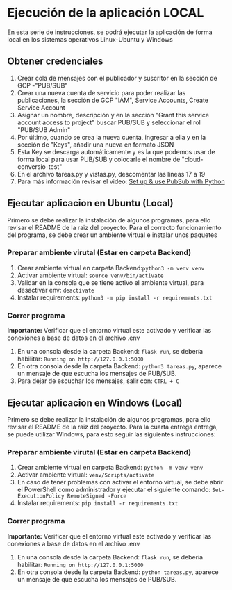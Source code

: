# Ejecución de la aplicación LOCAL
En esta serie de instrucciones, se podrá ejecutar la aplicación de forma local en los sistemas operativos Linux-Ubuntu y Windows

## Obtener credenciales
1. Crear cola de mensajes con el publicador y suscritor en la sección de GCP -"PUB/SUB"
2. Crear una nueva cuenta de servicio para poder realizar las publicaciones, la sección de GCP "IAM", Service Accounts, Create Service Account
3. Asignar un nombre, descripción y en la sección "Grant this service account access to project" buscar PUB/SUB y seleccionar el rol "PUB/SUB Admin"
4. Por último, cuando se crea la nueva cuenta, ingresar a ella y en la sección de "Keys", añadir una nueva en formato JSON
5. Esta Key se descarga automáticamente y es la que podemos usar de forma local para usar PUB/SUB y colocarle el nombre de "cloud-conversio-test"
6. En el archivo tareas.py y vistas.py, descomentar las lineas 17 a 19
7. Para más información revisar el video: [Set up & use PubSub with Python](https://www.youtube.com/watch?v=xOtrCmPjal8&ab_channel=D-I-Ry)

## Ejecutar aplicacion en Ubuntu (Local)
Primero se debe realizar la instalación de algunos programas, para ello revisar el README de la raiz del proyecto.
Para el correcto funcionamiento del programa, se debe crear un ambiente virtual e instalar unos paquetes

### Preparar ambiente virutal (Estar en carpeta Backend)
1. Crear ambiente virtual en carpeta Backend:`python3 -m venv venv`
2. Activar ambiente virtual: `source venv/bin/activate`
3. Validar en la consola que se tiene activo el ambiente virtual, para desactivar env: `deactivate`
4. Instalar requirements: `python3 -m pip install -r requirements.txt`

### Correr programa
**Importante:** Verificar que el entorno virtual este activado y verificar las conexiones a base de datos en el archivo .env
1. En una consola desde la carpeta Backend: `flask run`, se debería habilitar: `Running on http://127.0.0.1:5000`
2. En otra consola desde la carpeta Backend: `python3 tareas.py`, aparece un mensaje de que escucha los mensajes de PUB/SUB.
3. Para dejar de escuchar los mensajes, salir con: `CTRL + C`

## Ejecutar aplicacion en Windows (Local)
Primero se debe realizar la instalación de algunos programas, para ello revisar el README de la raiz del proyecto.
Para la cuarta entrega entrega, se puede utilizar Windows, para esto seguir las siguientes instrucciones:

### Preparar ambiente virutal (Estar en carpeta Backend)
1. Crear ambiente virtual en carpeta Backend: `python -m venv venv`
2. Activar ambiente virtual: `venv/Scripts/activate`
3. En caso de tener problemas con activar el entorno virtual, se debe abrir el PowerShell como administrador y ejecutar el siguiente comando:  `Set-ExecutionPolicy RemoteSigned -Force`
4. Instalar requirements: `pip install -r requirements.txt`

### Correr programa
**Importante:** Verificar que el entorno virtual este activado y verificar las conexiones a base de datos en el archivo .env
1. En una consola desde la carpeta Backend: `flask run`, se debería habilitar: `Running on http://127.0.0.1:5000`
2. En otra consola desde la carpeta Backend: `python tareas.py`, aparece un mensaje de que escucha los mensajes de PUB/SUB.


